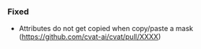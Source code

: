 ### Fixed

- Attributes do not get copied when copy/paste a mask
  (<https://github.com/cvat-ai/cvat/pull/XXXX>)
